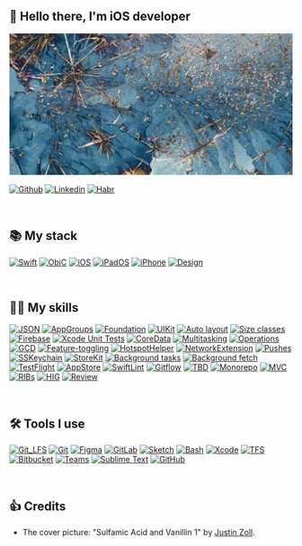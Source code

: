 ## 👋 Hello there, I'm iOS developer

[![MasterHead](https://raw.githubusercontent.com/elena-lemeshko/elena-lemeshko/main/Assets/Backgrounds/Sulfamic_Acid_and_Vanillin_1.jpeg)](https://github.com/elena-lemeshko/)

[![Github](https://img.shields.io/badge/-Gist_Github-000?style=flat&logo=Github&logoColor=white)](https://gist.github.com/elena-lemeshko)
[![Linkedin](https://img.shields.io/badge/-LinkedIn-blue?style=flat&logo=Linkedin&logoColor=white)](https://www.linkedin.com/in/elena-lemeshko-558836a2/)
[![Habr](https://img.shields.io/badge/-Career_Habr-000?style=flat&logo=habr&logoColor=white)](https://www.linkedin.com/in/elena-lemeshko-558836a2/)

&nbsp;

## 📚 My stack

[![Swift](https://img.shields.io/badge/Language-Swift_v.2+-brightgreen.svg)]()
[![ObjC](https://img.shields.io/badge/Language-Objective--C-brightgreen.svg)]()
[![iOS](https://img.shields.io/badge/OS-iOS_v.6+-brightgreen.svg)]()
[![iPadOS](https://img.shields.io/badge/OS-iPadOS_v.13+-brightgreen.svg)]()
[![iPhone](https://img.shields.io/badge/Devices-iPhone/iPod/iPad-brightgreen.svg)]()
[![Design](https://img.shields.io/badge/Design-Universal_application-brightgreen.svg)]()

&nbsp;

## 👩‍💻 My skills

[![JSON](https://img.shields.io/badge/JSON-black.svg?style=flat&logo=json)]()
[![AppGroups](https://img.shields.io/badge/App_Groups-saddlebrown.svg?style=flat)]()
[![Foundation](https://img.shields.io/badge/Foundation-firebrick.svg?style=flat)]()
[![UIKit](https://img.shields.io/badge/UIKit-red.svg?style=flat)]()
[![Auto layout](https://img.shields.io/badge/Auto_layout-tomato.svg?style=flat)]()
[![Size classes](https://img.shields.io/badge/Size_classes-lightcoral.svg?style=flat)]()
[![Firebase](https://img.shields.io/badge/Firebase-%23FFCA28.svg?style=flat&logo=firebase&logoColor=white)]()
[![Xcode Unit Tests](https://img.shields.io/badge/Xcode_Unit_Tests-moccasin.svg?style=flat)]()
[![CoreData](https://img.shields.io/badge/Core_Data-lemonchiffon.svg?style=flat)]()
[![Multitasking](https://img.shields.io/badge/Multitasking-ivory.svg?style=flat)]()
[![Operations](https://img.shields.io/badge/Operations-honeydew.svg?style=flat)]()
[![GCD](https://img.shields.io/badge/GCD-palegreen.svg?style=flat)]()
[![Feature-toggling](https://img.shields.io/badge/Feature--toggling-lightgreen.svg?style=flat)]()
[![HotspotHelper](https://img.shields.io/badge/HotspotHelper-brightengreen.svg?style=flat)]()
[![NetworkExtension](https://img.shields.io/badge/Network_Extension-seagreen.svg?style=flat)]()
[![Pushes](https://img.shields.io/badge/Local&Remote_Push_Notifications-teal.svg?style=flat)]()
[![SSKeychain](https://img.shields.io/badge/SSKeychain-aquamarine.svg?style=flat)]()
[![StoreKit](https://img.shields.io/badge/StoreKit-paleturquoise.svg?style=flat)]()
[![Background tasks](https://img.shields.io/badge/Background_tasks-deepskyblue.svg?style=flat)]()
[![Background fetch](https://img.shields.io/badge/Background_fetch-skyblue.svg?style=flat)]()
[![TestFlight](https://img.shields.io/badge/TestFlight-%2356AFF2.svg?style=flat)]()
[![AppStore](https://img.shields.io/badge/App_Store_Connect-%230D96F6?style=flat&logo=app-store&logoColor=white)]()
[![SwiftLint](https://img.shields.io/badge/SwiftLint-blue.svg?style=flat)]()
[![Gitflow](https://img.shields.io/badge/Gitflow-royalblue.svg?style=flat)]()
[![TBD](https://img.shields.io/badge/Trunk--based_development-navy.svg?style=flat)]()
[![Monorepo](https://img.shields.io/badge/Monorepo-indigo.svg?style=flat)]()
[![MVC](https://img.shields.io/badge/MVC-purple.svg?style=flat)]()
[![RIBs](https://img.shields.io/badge/RIBs-darkviolet.svg?style=flat)]()
[![HIG](https://img.shields.io/badge/Human_Interface_Guidelines-darkgray.svg?style=flat)]()
[![Review](https://img.shields.io/badge/AppStore_Review_Guidelines-slategray.svg?style=flat)]()


&nbsp;

## 🛠️ Tools I use

[![Git_LFS](https://img.shields.io/badge/Git_LFS-%23F64935.svg?style=flat&logo=gitlfs&logoColor=white)]()
[![Git](https://img.shields.io/badge/Git-%23F05032.svg?style=flat&logo=git&logoColor=white)]()
[![Figma](https://img.shields.io/badge/Figma-%23F24E1E.svg?style=flat&logo=figma&logoColor=white)]()
[![GitLab](https://img.shields.io/badge/GitLab-%23FCA121.svg?style=flat&logo=gitlab&logoColor=white)]()
[![Sketch](https://img.shields.io/badge/Sketch-%23F7B500.svg?style=flat&logo=sketch&logoColor=white)]()
[![Bash](https://img.shields.io/badge/Bash-%234EAA25.svg?style=flat&logo=gnu-bash&logoColor=white)]()
[![Xcode](https://img.shields.io/badge/Xcode-%23147EFB?style=flat&logo=Xcode&logoColor=white)]()
[![TFS](https://img.shields.io/badge/Team_Foundation_Server-%230078D7.svg?style=flat&logo=azure-devops&logoColor=white)]()
[![Bitbucket](https://img.shields.io/badge/Bitbucket-%230052CC.svg?style=flat&logo=bitbucket&logoColor=white)]()
[![Teams](https://img.shields.io/badge/Microsoft_Teams-%236264A7.svg?style=flat&logo=microsoft-teams&logoColor=white)]()
[![Sublime Text](https://img.shields.io/badge/Sublime_text-%235C5C5C.svg?style=flat&logo=sublime-text&logoColor=important)]()
[![GitHub](https://img.shields.io/badge/GitHub-%23181717.svg?style=flat&logo=github&logoColor=white)]()

&nbsp;

## 👍 Credits

- The cover picture: "Sulfamic Acid and Vanillin 1" by [Justin Zoll](http://www.justinzoll.com/).
